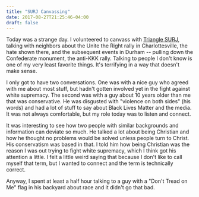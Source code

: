 ```yaml
---
title: "SURJ Canvassing"
date: 2017-08-27T21:25:46-04:00
draft: false
---
```


Today was a strange day. I volunteered to canvass with [Triangle SURJ](http://www.trianglesurj.org/), talking with neighbors about the Unite the Right rally in Charlottesville, the hate shown there, and the subsequent events in Durham -- pulling down the Confederate monument, the anti-KKK rally. Talking to people I don't know is one of my very least favorite things. It's terrifying in a way that doesn't make sense.

I only got to have two conversations. One was with a nice guy who agreed with me about most stuff, but hadn't gotten involved yet in the fight against white supremacy. The second was with a guy about 10 years older than me that was conservative. He was disgusted with "violence on both sides" (his words) and had a lot of stuff to say about Black Lives Matter and the media. It was not always comfortable, but my role today was to listen and connect.

It was interesting to see how two people with similar backgrounds and information can deviate so much. He talked a lot about being Christian and how he thought no problems would be solved unless people turn to Christ. His conservatism was based in that. I told him how being Christian was the reason I was out trying to fight white supremacy, which I think got his attention a little. I felt a little weird saying that because I don't like to call myself that term, but I wanted to connect and the term is technically correct.

Anyway, I spent at least a half hour talking to a guy with a "Don't Tread on Me" flag in his backyard about race and it didn't go that bad. 
